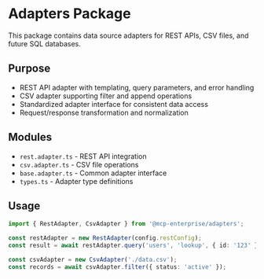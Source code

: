 # Adapters Package

This package contains data source adapters for REST APIs, CSV files, and future SQL databases.

## Purpose
- REST API adapter with templating, query parameters, and error handling
- CSV adapter supporting filter and append operations
- Standardized adapter interface for consistent data access
- Request/response transformation and normalization

## Modules
- `rest.adapter.ts` - REST API integration
- `csv.adapter.ts` - CSV file operations
- `base.adapter.ts` - Common adapter interface
- `types.ts` - Adapter type definitions

## Usage
```typescript
import { RestAdapter, CsvAdapter } from '@mcp-enterprise/adapters';

const restAdapter = new RestAdapter(config.restConfig);
const result = await restAdapter.query('users', 'lookup', { id: '123' });

const csvAdapter = new CsvAdapter('./data.csv');
const records = await csvAdapter.filter({ status: 'active' });
```